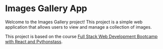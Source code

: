 # Images Gallery App

Welcome to the Images Gallery project! This project is a simple web application that allows users to view and manage a collection of images.

This project is based on the course [Full Stack Web Development Bootcamp with React and Pythonstass](https://example.com/course-link).





